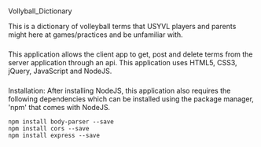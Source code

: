 ###
Vollyball_Dictionary

This is a dictionary of volleyball terms that USYVL players and parents might here at games/practices and be unfamiliar with. 

###
This application allows the client app to get, post and delete terms from the server application through an api. This application uses HTML5, CSS3, jQuery, JavaScript and NodeJS.

###
Installation:
After installing NodeJS, this application also requires the following dependencies which can be installed using the package manager, 'npm' that comes with NodeJS.
```shell
npm install body-parser --save
npm install cors --save
npm install express --save
```

